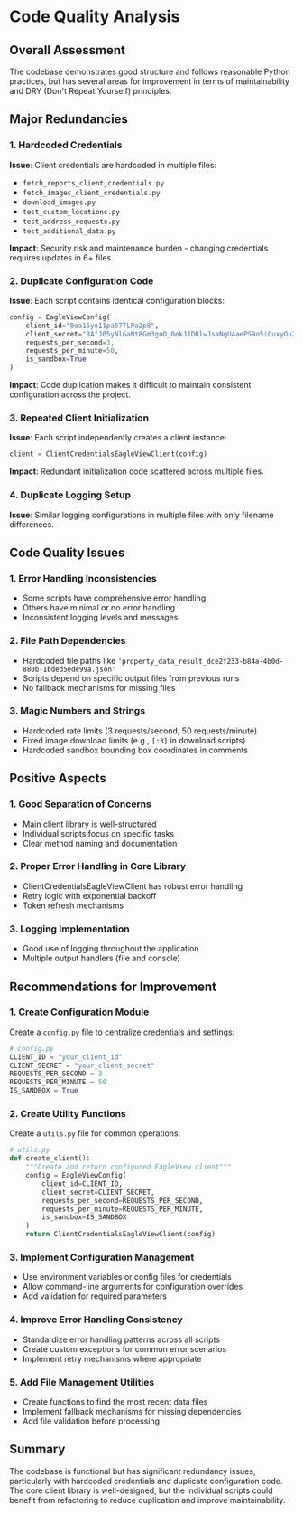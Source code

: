 # Code Quality Analysis

## Overall Assessment
The codebase demonstrates good structure and follows reasonable Python practices, but has several areas for improvement in terms of maintainability and DRY (Don't Repeat Yourself) principles.

## Major Redundancies

### 1. Hardcoded Credentials
**Issue**: Client credentials are hardcoded in multiple files:
- `fetch_reports_client_credentials.py`
- `fetch_images_client_credentials.py`
- `download_images.py`
- `test_custom_locations.py`
- `test_address_requests.py`
- `test_additional_data.py`

**Impact**: Security risk and maintenance burden - changing credentials requires updates in 6+ files.

### 2. Duplicate Configuration Code
**Issue**: Each script contains identical configuration blocks:
```python
config = EagleViewConfig(
    client_id="0oa16yo11pa57TLPa2p8",
    client_secret="BAfJ05yNlGaNt8Gm3gnO_0ekJ1DRlwJsaNgU4aePS9o5iCuxyOuZL1kmxxHionD7",
    requests_per_second=3,
    requests_per_minute=50,
    is_sandbox=True
)
```

**Impact**: Code duplication makes it difficult to maintain consistent configuration across the project.

### 3. Repeated Client Initialization
**Issue**: Each script independently creates a client instance:
```python
client = ClientCredentialsEagleViewClient(config)
```

**Impact**: Redundant initialization code scattered across multiple files.

### 4. Duplicate Logging Setup
**Issue**: Similar logging configurations in multiple files with only filename differences.

## Code Quality Issues

### 1. Error Handling Inconsistencies
- Some scripts have comprehensive error handling
- Others have minimal or no error handling
- Inconsistent logging levels and messages

### 2. File Path Dependencies
- Hardcoded file paths like `'property_data_result_dce2f233-b84a-4b0d-880b-1bded5ede99a.json'`
- Scripts depend on specific output files from previous runs
- No fallback mechanisms for missing files

### 3. Magic Numbers and Strings
- Hardcoded rate limits (3 requests/second, 50 requests/minute)
- Fixed image download limits (e.g., `[:3]` in download scripts)
- Hardcoded sandbox bounding box coordinates in comments

## Positive Aspects

### 1. Good Separation of Concerns
- Main client library is well-structured
- Individual scripts focus on specific tasks
- Clear method naming and documentation

### 2. Proper Error Handling in Core Library
- ClientCredentialsEagleViewClient has robust error handling
- Retry logic with exponential backoff
- Token refresh mechanisms

### 3. Logging Implementation
- Good use of logging throughout the application
- Multiple output handlers (file and console)

## Recommendations for Improvement

### 1. Create Configuration Module
Create a `config.py` file to centralize credentials and settings:
```python
# config.py
CLIENT_ID = "your_client_id"
CLIENT_SECRET = "your_client_secret"
REQUESTS_PER_SECOND = 3
REQUESTS_PER_MINUTE = 50
IS_SANDBOX = True
```

### 2. Create Utility Functions
Create a `utils.py` file for common operations:
```python
# utils.py
def create_client():
    """Create and return configured EagleView client"""
    config = EagleViewConfig(
        client_id=CLIENT_ID,
        client_secret=CLIENT_SECRET,
        requests_per_second=REQUESTS_PER_SECOND,
        requests_per_minute=REQUESTS_PER_MINUTE,
        is_sandbox=IS_SANDBOX
    )
    return ClientCredentialsEagleViewClient(config)
```

### 3. Implement Configuration Management
- Use environment variables or config files for credentials
- Allow command-line arguments for configuration overrides
- Add validation for required parameters

### 4. Improve Error Handling Consistency
- Standardize error handling patterns across all scripts
- Create custom exceptions for common error scenarios
- Implement retry mechanisms where appropriate

### 5. Add File Management Utilities
- Create functions to find the most recent data files
- Implement fallback mechanisms for missing dependencies
- Add file validation before processing

## Summary
The codebase is functional but has significant redundancy issues, particularly with hardcoded credentials and duplicate configuration code. The core client library is well-designed, but the individual scripts could benefit from refactoring to reduce duplication and improve maintainability.